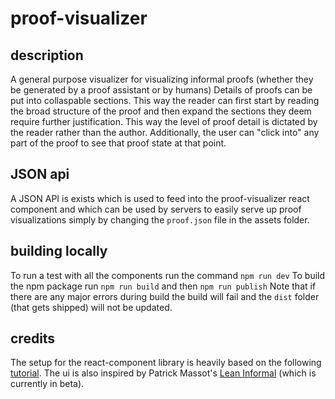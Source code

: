 # proof-visualizer

## description
A general purpose visualizer for visualizing informal proofs (whether they be generated by a proof assistant or by humans)
Details of proofs can be put into collaspable sections. This way the reader can first start by reading the broad structure of the proof and then expand the sections they deem require further justification. This way the level of proof detail is dictated by the reader rather than the author. Additionally, the user can "click into" any part of the proof to see that proof state at that point.

## JSON api
A JSON API is exists which is used to feed into the proof-visualizer react component and which can be used by servers to easily serve up proof visualizations simply by changing the `proof.json` file in the assets folder.

## building locally

To run a test with all the components run the command `npm run dev`
To build the npm package run `npm run build` and then `npm run publish`
Note that if there are any major errors during build the build will fail and the `dist` folder (that gets shipped) will not be updated.

## credits

The setup for the react-component library is heavily based on the following [tutorial](https://www.youtube.com/watch?v=XKfeczZyEzc&t=317s). The ui is also inspired by Patrick Massot's [Lean Informal](https://www.youtube.com/watch?v=tp_h3vzkObo) (which is currently in beta).
